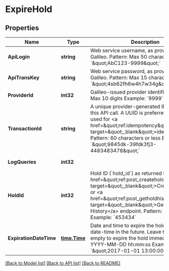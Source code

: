 # ExpireHold

## Properties
Name | Type | Description | Notes
------------ | ------------- | ------------- | -------------
**ApiLogin** | **string** | Web service username, as provided by Galileo. Pattern: Max 50 characters Example: &#x60;\&quot;AbC123-9999\&quot;&#x60; | [optional] [default to AbC123-9999]
**ApiTransKey** | **string** | Web service password, as provided by Galileo. Pattern: Max 15 characters Example: &#x60;\&quot;4sb62fh6w4h7w34g\&quot;&#x60; | [optional] [default to 4sb62fh6w4h7w34g]
**ProviderId** | **int32** | Galileo-issued provider identifier. Pattern: Max 10 digits Example: &#x60;9999&#x60; | [optional] [default to 9999]
**TransactionId** | **string** | A unique provider-generated ID to identify this API call. A UUID is preferred. This value is used for &lt;a href&#x3D;\&quot;ref:idempotency\&quot; target&#x3D;\&quot;_blank\&quot;&gt;idempotency&lt;/a&gt;. Pattern: 60 characters or less Example: &#x60;\&quot;9845dk-39fdk3fj3-4483483478\&quot;&#x60; | [default to 123e4567-e89b-12d3-a456-426614174000]
**LogQueries** | **int32** |  | [optional] [default to LOG_QUERIES.0_]
**HoldId** | **int32** | Hold ID (&#x60;hold_id&#x60;) as returned by the &lt;a href&#x3D;\&quot;ref:post_createhold\&quot; target&#x3D;\&quot;_blank\&quot;&gt;Create Hold&lt;/a&gt; or &lt;a href&#x3D;\&quot;ref:post_getholdhistory\&quot; target&#x3D;\&quot;_blank\&quot;&gt;Get Hold History&lt;/a&gt; endpoint. Pattern: Positive integer Example: &#x60;453434&#x60; | [optional] [default to null]
**ExpirationDateTime** | [**time.Time**](time.Time.md) | Date and time to expire the hold. Must be a date-time in the future. Leave this parameter empty to expire the hold immediately. Pattern: YYYY-MM-DD hh:mm:ss Example: &#x60;\&quot;2017-01-01 13:00:00\&quot;&#x60; | [optional] [default to null]

[[Back to Model list]](../README.md#documentation-for-models) [[Back to API list]](../README.md#documentation-for-api-endpoints) [[Back to README]](../README.md)

